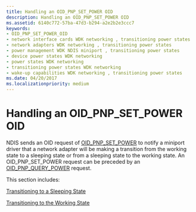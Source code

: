 ```yaml
---
title: Handling an OID_PNP_SET_POWER OID
description: Handling an OID_PNP_SET_POWER OID
ms.assetid: 6140c772-57ba-47d3-b294-a2e2b2e3ccc7
keywords:
- OID_PNP_SET_POWER_OID
- network interface cards WDK networking , transitioning power states
- network adapters WDK networking , transitioning power states
- power management WDK NDIS miniport , transitioning power states
- device power states WDK networking
- power states WDK networking
- transitioning power states WDK networking
- wake-up capabilities WDK networking , transitioning power states
ms.date: 04/20/2017
ms.localizationpriority: medium
---
```


# Handling an OID\_PNP\_SET\_POWER OID





NDIS sends an OID request of [OID\_PNP\_SET\_POWER](https://msdn.microsoft.com/library/windows/hardware/ff569780) to notify a miniport driver that a network adapter will be making a transition from the working state to a sleeping state or from a sleeping state to the working state. An OID\_PNP\_SET\_POWER request can be preceded by an [OID\_PNP\_QUERY\_POWER](https://msdn.microsoft.com/library/windows/hardware/ff569778) request.

This section includes:

[Transitioning to a Sleeping State](transitioning-to-a-sleeping-state.md)

[Transitioning to the Working State](transitioning-to-the-working-state.md)

 

 






